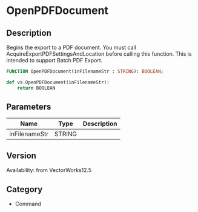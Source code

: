 # OpenPDFDocument

## Description
Begins the export to a PDF document.  You must call AcquireExportPDFSettingsAndLocation before calling this function. This is intended to support Batch PDF Export.

```pascal
FUNCTION OpenPDFDocument(inFilenameStr : STRING): BOOLEAN;
```

```python
def vs.OpenPDFDocument(inFilenameStr):
    return BOOLEAN
```

## Parameters
|Name|Type|Description|
|---|---|---|
|inFilenameStr|STRING|   |

## Version
Availability: from VectorWorks12.5

## Category
* Command

